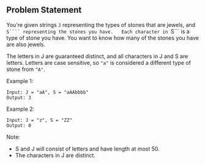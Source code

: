 ## Problem Statement ##

You're given strings ```J``` representing the types of stones that are jewels, and ```S```` representing the stones you have.  
Each character in ```S``` is a type of stone you have.  You want to know how many of the stones you have are also jewels.

The letters in J are guaranteed distinct, and all characters in J and S are letters. 
Letters are case sensitive, so ```"a"``` is considered a different type of stone from ```"A"```.

Example 1:

```
Input: J = "aA", S = "aAAbbbb"
Output: 3
```

Example 2:
```
Input: J = "z", S = "ZZ"
Output: 0
```

Note:
* S and J will consist of letters and have length at most 50.
* The characters in J are distinct.
